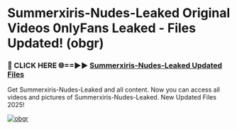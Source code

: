 # Summerxiris-Nudes-Leaked Original Videos 0nlyFans Leaked - Files Updated! (obgr)

<h3>🔴 CLICK HERE 🌐==►► <a href="https://tinyurl.com/4mcuefdz" rel="nofollow">Summerxiris-Nudes-Leaked Updated Files</a></h3>

Get Summerxiris-Nudes-Leaked and all content. Now you can access all videos and pictures of Summerxiris-Nudes-Leaked. New Updated Files 2025!

[![obgr](https://i.imgur.com/StAQSOY.gif)](https://tinyurl.com/4mcuefdz)
